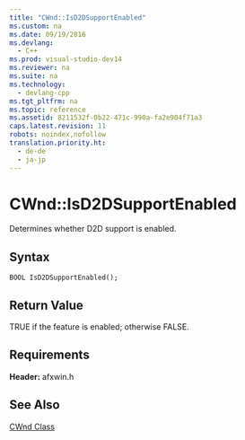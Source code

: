 ```yaml
---
title: "CWnd::IsD2DSupportEnabled"
ms.custom: na
ms.date: 09/19/2016
ms.devlang: 
  - C++
ms.prod: visual-studio-dev14
ms.reviewer: na
ms.suite: na
ms.technology: 
  - devlang-cpp
ms.tgt_pltfrm: na
ms.topic: reference
ms.assetid: 8211532f-0b22-471c-990a-fa2e904f71a3
caps.latest.revision: 11
robots: noindex,nofollow
translation.priority.ht: 
  - de-de
  - ja-jp
---
```

# CWnd::IsD2DSupportEnabled
Determines whether D2D support is enabled.  
  
## Syntax  
  
```  
BOOL IsD2DSupportEnabled();  
```  
  
## Return Value  
 TRUE if the feature is enabled; otherwise FALSE.  
  
## Requirements  
 **Header:** afxwin.h  
  
## See Also  
 [CWnd Class](../vs140/CWnd-Class.md)